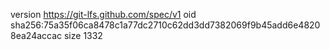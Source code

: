 version https://git-lfs.github.com/spec/v1
oid sha256:75a35f06ca8478c1a77dc2710c62dd3dd7382069f9b45add6e48208ea24accac
size 1332
